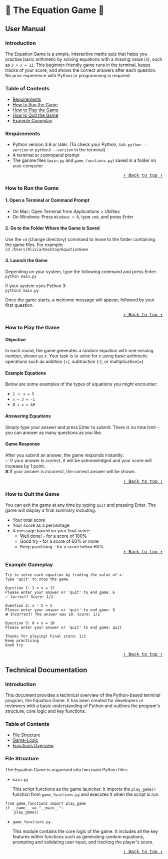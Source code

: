 # :1234: The Equation Game :1234:
## User Manual

### Introduction
The Equation Game is a simple, interactive maths quiz that helps you practise basic arithmetic by solving equations with a missing value (𝑥), such as ```3 × 𝑥 = 12```. This beginner-friendly game runs in the terminal, keeps tracks of your score, and shows the correct answers after each question. No prior experience with Python or programming is required.

### Table of Contents
- [Requirements](#requirements)
- [How to Run the Game](#how-to-run-the-game)
- [How to Play the Game](#how-to-play-the-game)
- [How to Quit the Game](#how-to-quit-the-game)
- [Example Gameplay](#example-gameplay)
  
### Requirements
- Python version 3.9 or later. (To check your Python, run: ```python --version``` or ```python3 --version``` in the terminal)
- A terminal or commpand prompt
- The ganme files (```main.py``` and ```game_functions.py```) saved in a folder on your computer
<div align="right"><kbd><a href="#table-of-contents">↑ Back to top ↑</a></kbd></div>

### How to Run the Game
#### 1. Open a Terminal or Command Prompt
- On Mac: Open Terminal from _Applications > Utilities_
- On Windows: Press `Windows + R`, type `cmd`, and press Enter

#### 2. Go to the Folder Where the Game is Saved
Use the `cd` (change directory) command to move to the folder containing the game files. For example: <br>
`cd /Users/Olivia/Desktop/EquationGame`

#### 3. Launch the Game
Depending on your system, type the following command and press Enter: <br>
`python main.py`

If your system uses Python 3: <br>
`python3 main.py`

Once the game starts, a welcome message will appear, followed by your first question.
<div align="right"><kbd><a href="#table-of-contents">↑ Back to top ↑</a></kbd></div>

### How to Play the Game
#### Objective
In each round, the game generates a random equation with one missing number, shown as 𝑥. Your task is to solve for 𝑥 using basic arithmetic operations such as addition (+), subtraction (-), or multiplication(×).

#### Example Equations
Below are some examples of the types of equations you might encounter:
- ```2 ＋ 𝑥 = 5```
- ```𝑥 − 3 = -1```
- ```8 × 𝑥 = 40```

#### Answering Equations
Simply type your answer and press Enter to submit.
There is no time limit - you can answer as many questions as you like.

#### Game Response
After you submit an answer, the game responds instantly:  
✅ If your answer is correct, it will be acknowledged and your score will increase by 1 point.<br>
❌ If your answer is incorrect, the correct answer will be shown.
<div align="right"><kbd><a href="#table-of-contents">↑ Back to top ↑</a></kbd></div>

### How to Quit the Game
You can exit the game at any time by typing `quit` and pressing Enter. The game will display a final summary including: 
- Your total score
- Your score as a percentage 
- A message based on your final score:
  - Well done! - for a score of 100%
  - Good try - for a score of 60% or more
  - Keep practising - for a score below 60%
  <div align="right"><kbd><a href="#table-of-contents">↑ Back to top ↑</a></kbd></div>

### Example Gameplay
```🔢 Welcome to The Equation Game! 🔢  
Try to solve each equation by finding the value of 𝑥.
Type 'quit' to stop the game.

Question 1: 2 × x = 12  
Please enter your answer or 'quit' to end game: 6
✅ Correct! Score: 1/1

Question 2: x - 5 = 5  
Please enter your answer or 'quit' to end game: 9
❌ Incorrect! The answer was 10. Score: 1/2

Question 3: 8 + x = 10  
Please enter your answer or 'quit' to end game: quit

Thanks for playing! Final score: 1/2
Keep practising
Good try
```
<div align="right"><kbd><a href="#table-of-contents">↑ Back to top ↑</a></kbd></div>

## Technical Documentation

### Introduction
This document provides a technical overview of the Python-based terminal program, the Equation Game. It has been created for developers or reviewers with a basic understanding of Python and outlines the program's structure, core logic and key functions.

### Table of Contents
- [File Structure](#file-structure)
- [Game-Logic](#game-logic)
- [Functions Overview](#functions-overview)

### File Structure
The Equation Game is organised into two main Python files:

- ```main.py```

  This script functions as the game launcher. It imports the ```play_game()``` function from ```game_functions.py``` and executes it when the script is run.
  
```
from game_functions import play_game
if __name__ == "__main__":
    play_game()
```

- ```game_functions.py```

  This module contains the core logic of the game. It includes all the key features within functions such as generating random equations, prompting and validating user input, and tracking the player's score. 


<div align="right"><kbd><a href="#table-of-contents">↑ Back to top ↑</a></kbd></div>

